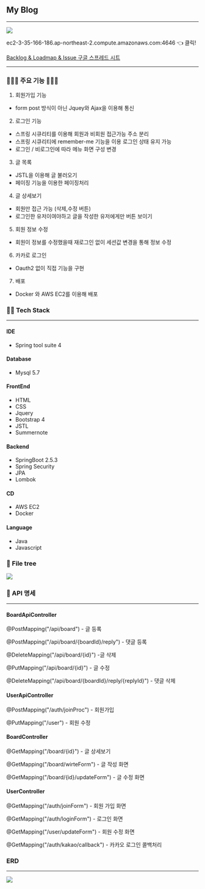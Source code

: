 ## My Blog
---

![](https://media.vlpt.us/images/roo333/post/cf501a24-8125-4835-a1bd-1e18af5e3f6f/20210811_172135.png)

ec2-3-35-166-186.ap-northeast-2.compute.amazonaws.com:4646 👈 클릭!

[Backlog & Loadmap & Issue 구글 스프레드 시트](https://docs.google.com/spreadsheets/d/1pfcIS6wGO8Kft20cD9c0Z9SHDwTE0-QXbkVGVtAeVes/edit#gid=1253300756)



---

### 👨🏻‍🏫 주요 기능 👩🏻‍🏫

1. 회원가입 기능
- form post 방식이 아닌 Jquey와 Ajax을 이용해 통신


2. 로그인 기능
- 스프링 시큐리티를 이용해 회원과 비회원 접근가능 주소 분리
- 스프링 시큐리티에 remember-me 기능을 이용 로그인 상태 유지 가능
- 로그인 / 비로그인에 따라 메뉴 화면 구성 변경

3. 글 목록 

- JSTL을 이용해 글 불러오기
- 페이징 기능을 이용한 페이징처리

4. 글 상세보기
- 회원만 접근 가능 (삭제,수정 버튼)
- 로그인한 유저이여야하고 글을 작성한 유저에게만 버튼 보이기

5. 회원 정보 수정

- 회원이 정보를 수정했을때 재로그인 없이 세션값 변경을 통해 정보 수정

6. 카카로 로그인

- Oauth2 없이 직접 기능을 구현

7. 배포

- Docker 와 AWS EC2를 이용해 배포


### 🤹‍♂ Tech Stack
---

#### IDE
- Spring tool suite 4

#### Database
- Mysql 5.7


#### FrontEnd
- HTML
- CSS
- Jquery
- Bootstrap 4
- JSTL
- Summernote

#### Backend
- SpringBoot 2.5.3
- Spring Security
- JPA
- Lombok

#### CD
- AWS EC2
- Docker

#### Language
- Java
- Javascript




### 📁 File tree
![](https://images.velog.io/images/roo333/post/14027819-92f5-451f-8b24-176dd5bb067d/20210811_160104.png)


### 💼 API 명세
---
#### BoardApiController

@PostMapping("/api/board") - 글 등록

@PostMapping("/api/board/{boardId}/reply") - 댓글 등록

@DeleteMapping("/api/board/{id}") -글 삭제

@PutMapping("/api/board/{id}") - 글 수정

@DeleteMapping("/api/board/{boardId}/reply/{replyId}") - 댓글 삭제


#### UserApiController

@PostMapping("/auth/joinProc") - 회원가입

@PutMapping("/user") - 회원 수정


#### BoardController

@GetMapping("/board/{id}") - 글 상세보기

@GetMapping("/board/wirteForm") - 글 작성 화면

@GetMapping("/board/{id}/updateForm") - 글 수정 화면

#### UserController

@GetMapping("/auth/joinForm") - 회원 가입 화면

@GetMapping("/auth/loginForm") - 로그인 화면

@GetMapping("/user/updateForm") - 회원 수정 화면

@GetMapping("/auth/kakao/callback") - 카카오 로그인 콜백처리

### ERD
---
![](https://images.velog.io/images/roo333/post/97126fa5-6897-46bb-837e-6200301cb388/20210810_151447.png)
